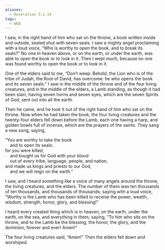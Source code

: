 ```yaml
---
aliases:
  - Revelation 5:1-14
tags:
  - WEB
---
```


I saw, in the right hand of him who sat on the throne, a book written inside and outside, sealed shut with seven seals. I saw a mighty angel proclaiming with a loud voice, “Who is worthy to open the book, and to break its seals?” No one in heaven above, or on the earth, or under the earth, was able to open the book or to look in it. Then I wept much, because no one was found worthy to open the book or to look in it.

One of the elders said to me, “Don’t weep. Behold, the Lion who is of the tribe of Judah, the Root of David, has overcome: he who opens the book and its seven seals.” I saw in the middle of the throne and of the four living creatures, and in the middle of the elders, a Lamb standing, as though it had been slain, having seven horns and seven eyes, which are the seven Spirits of God, sent out into all the earth.

Then he came, and he took it out of the right hand of him who sat on the throne. Now when he had taken the book, the four living creatures and the twenty-four elders fell down before the Lamb, each one having a harp, and golden bowls full of incense, which are the prayers of the saints. They sang a new song, saying,

“You are worthy to take the book  
    and to open its seals:  
for you were killed,  
    and bought us for God with your blood  
    out of every tribe, language, people, and nation,  
and made us kings and priests to our God,  
    and we will reign on the earth.”

I saw, and I heard something like a voice of many angels around the throne, the living creatures, and the elders. The number of them was ten thousands of ten thousands, and thousands of thousands; saying with a loud voice, “Worthy is the Lamb who has been killed to receive the power, wealth, wisdom, strength, honor, glory, and blessing!”

I heard every created thing which is in heaven, on the earth, under the earth, on the sea, and everything in them, saying, “To him who sits on the throne, and to the Lamb be the blessing, the honor, the glory, and the dominion, forever and ever! Amen!”

The four living creatures said, “Amen!” Then the elders fell down and worshiped.
